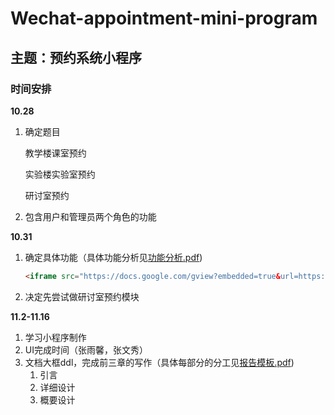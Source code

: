# Wechat-appointment-mini-program

## 主题：预约系统小程序

### 时间安排

**10.28**

1. 确定题目

   教学楼课室预约

   实验楼实验室预约

   研讨室预约

2. 包含用户和管理员两个角色的功能



**10.31**

1. 确定具体功能（具体功能分析见[功能分析.pdf](D:\Wechat-appointment-mini-program))

   ```html
   <iframe src="https://docs.google.com/gview?embedded=true&url=https://github.com/hudadaya/Wechat-appointment-mini-program/blob/main/%E5%8A%9F%E8%83%BD%E5%88%86%E6%9E%90.pdf style="width:800px; height:500px;" frameborder="0"></iframe>
   ```

2. 决定先尝试做研讨室预约模块



**11.2-11.16**

1. 学习小程序制作
2. UI完成时间（张雨馨，张文秀）
3. 文档大框ddl，完成前三章的写作（具体每部分的分工见[报告模板.pdf](D:\Wechat-appointment-mini-program))
   1. 引言
   2. 详细设计
   3. 概要设计

